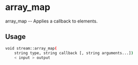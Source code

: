 # array_map
array_map -- Applies a callback to elements.

## Usage
```sh
void stream::array_map(
    string type, string callback [, string arguments...])
    < input > output
```
